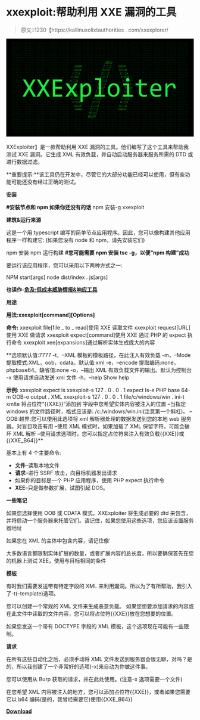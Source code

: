 # xxexploit:帮助利用 XXE 漏洞的工具

> 原文::1230【https://kallinuxolixtauthorities . com/xxexplorer/

[![XXExploiter : Tool To Help Exploit XXE Vulnerabilities](img/57b6c7205c6e84a6d9e87bc535f150ae.png "XXExploiter : Tool To Help Exploit XXE Vulnerabilities")](https://1.bp.blogspot.com/-nXMnSLMv1jY/Xnc0q1sEN1I/AAAAAAAAFnI/75aoJhVsGbwd3H3YBuDgwfSnjwmgKVNlgCLcBGAsYHQ/s1600/XXExploiter%25281%2529.png)

XXExploiter】是一款帮助利用 XXE 漏洞的工具。他们编写了这个工具来帮助我测试 XXE 漏洞。它生成 XML 有效负载，并自动启动服务器来服务所需的 DTD 或进行数据过滤。

**重要提示:**该工具仍在开发中，尽管它的大部分功能已经可以使用，但有些功能可能还没有经过正确的测试。

**安装**

**#安装节点和 npm 如果你还没有的话**
npm 安装-g xxexploit

**建筑&运行来源**

这是一个用 typescript 编写的简单节点应用程序。因此，您可以像构建其他应用程序一样构建它:
(如果您没有 node 和 npm，请先安装它们)

npm 安装
npm 运行构建
**#您可能需要 npm 安装 tsc -g，以便“npm 构建”成功**

要运行该应用程序，您可以采用以下两种方式之一:

NPM start[args]
node dist/index . js[args]

**也读作-[危及:低成本威胁情报&响应工具](https://kalilinuxtutorials.com/jeopardize-a-low-cost-threat-intelligenceresponse-tool/)**

**用途**

**用法:xxexploit[command][Options]**

**命令:**
xxexploit file[file _ to _ read]使用 XXE 读取文件
xxexploit request[URL]使用 XXE 做请求
xxexploit expect[command]使用 XXE 通过 PHP 的 expect 执行命令
xxexploit xee[expansions]通过解析实体生成庞大的内容

**选项默认值:7777
-t，–XML 模板的模板路径，在此注入有效负载
-m，–Mode 提取模式:XML，oob，cdata。默认值:xml
-e，–encode 提取编码:none，phpbase64。缺省值:none
-o，–输出 XML 有效负载文件的输出。默认为控制台
-x 使用请求自动发送 xml 文件
-h，–help Show help

**示例:**
xxexploit expect ls
xxexploit-s 127 . 0 . 0 . 1 expect ls-e PHP base 64-m OOB-o output . XML
xxexploit-s 127 . 0 . 0 . 1 file/c/windows/win . ini-t xmlte 将占位符“{{XXE}}”添加到
字段中您希望实体内容被注入的位置
–当指定 windows 的文件路径时，格式应该是:
/c:/windows/win.ini(注意第一个斜杠)。
–OOB:越界:您可以使用此选项将 xml 解析器处理的数据发送到您的本地 web 服务器。对盲目攻击有用
–使用 XML 模式时，如果加载了 XML 保留字符，可能会破坏 XML 解析
–使用请求选项时，您可以指定占位符来注入有效负载{{XXE}}或{{XXE_B64}}**

基本上有 4 个主要命令:

*   **文件**–读取本地文件
*   **请求**–进行 SSRF 攻击，向目标机器发出请求
*   如果你的目标是一个 PHP 应用程序，使用 PHP expect 执行命令
*   **XEE**–只是做参数扩展，试图引起 DOS。

**一些笔记**

如果您选择使用 OOB 或 CDATA 模式，XXExploiter 将生成必要的 dtd 来包含，并将启动一个服务器来托管它们。请记住，如果您使用这些选项，您应该设置服务器地址

如果您在 XML 的主体中包含内容，请记住像'

大多数语言都限制实体扩展的数量，或者扩展内容的总长度，所以要确保首先在您的机器上测试 XEE，使用与目标相同的条件

**模板**

有时我们需要发送带有特定字段的 XML 来利用漏洞。所以为了有所帮助，我引入了-t(–template)选项。

您可以创建一个常规的 XML 文件来生成恶意负载。
如果您想要添加请求的内容或在此文件中读取的文件内容，您可以将占位符{{XXE}}放在您想要的位置。

如果您发送一个带有 DOCTYPE 字段的 XML 模板，这个选项现在可能有一些限制。

**请求**

在所有这些自动化之后，必须手动将 XML 文件发送到服务器会很无聊，对吗？是的，所以我创建了一个非常好的选项(-x)来自动为你做这件事。

您可以使用从 Burp 获取的请求，并在此处使用。(注意-x 选项需要一个文件)

在您希望 XML 内容被注入的地方，您可以添加占位符{{XXE}}，或者如果您需要它以 b64 编码(是的，我曾经需要它)使用{{XXE_B64}}

[**Download**](https://github.com/luisfontes19/xxexploiter)